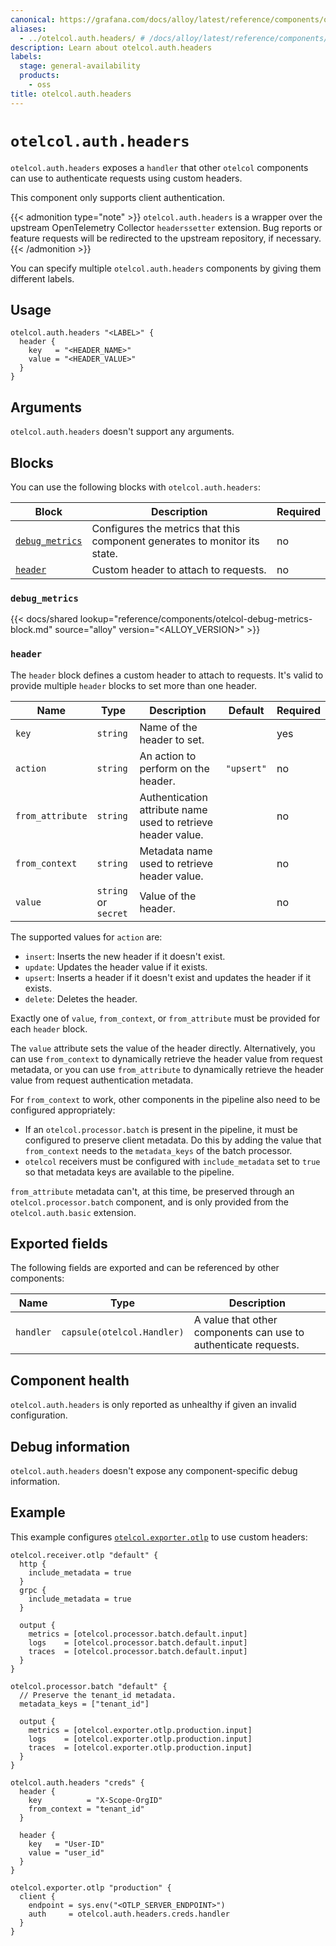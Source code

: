 ```yaml
---
canonical: https://grafana.com/docs/alloy/latest/reference/components/otelcol/otelcol.auth.headers/
aliases:
  - ../otelcol.auth.headers/ # /docs/alloy/latest/reference/components/otelcol.auth.headers/
description: Learn about otelcol.auth.headers
labels:
  stage: general-availability
  products:
    - oss
title: otelcol.auth.headers
---
```


# `otelcol.auth.headers`

`otelcol.auth.headers` exposes a `handler` that other `otelcol` components can use to authenticate requests using custom headers.

This component only supports client authentication.

{{< admonition type="note" >}}
`otelcol.auth.headers` is a wrapper over the upstream OpenTelemetry Collector `headerssetter` extension.
Bug reports or feature requests will be redirected to the upstream repository, if necessary.
{{< /admonition >}}

You can specify multiple `otelcol.auth.headers` components by giving them different labels.

## Usage

```alloy
otelcol.auth.headers "<LABEL>" {
  header {
    key   = "<HEADER_NAME>"
    value = "<HEADER_VALUE>"
  }
}
```

## Arguments

`otelcol.auth.headers` doesn't support any arguments.

## Blocks

You can use the following blocks with `otelcol.auth.headers`:

| Block                            | Description                                                                | Required |
| -------------------------------- | -------------------------------------------------------------------------- | -------- |
| [`debug_metrics`][debug_metrics] | Configures the metrics that this component generates to monitor its state. | no       |
| [`header`][header]               | Custom header to attach to requests.                                       | no       |

[header]: #header
[debug_metrics]: #debug_metrics

### `debug_metrics`

{{< docs/shared lookup="reference/components/otelcol-debug-metrics-block.md" source="alloy" version="<ALLOY_VERSION>" >}}

### `header`

The `header` block defines a custom header to attach to requests.
It's valid to provide multiple `header` blocks to set more than one header.

| Name             | Type                 | Description                                                  | Default    | Required |
| ---------------- | -------------------- | ------------------------------------------------------------ | ---------- | -------- |
| `key`            | `string`             | Name of the header to set.                                   |            | yes      |
| `action`         | `string`             | An action to perform on the header.                          | `"upsert"` | no       |
| `from_attribute` | `string`             | Authentication attribute name used to retrieve header value. |            | no       |
| `from_context`   | `string`             | Metadata name used to retrieve header value.                 |            | no       |
| `value`          | `string` or `secret` | Value of the header.                                         |            | no       |

The supported values for `action` are:

- `insert`: Inserts the new header if it doesn't exist.
- `update`: Updates the header value if it exists.
- `upsert`: Inserts a header if it doesn't exist and updates the header if it exists.
- `delete`: Deletes the header.

Exactly one of `value`, `from_context`, or `from_attribute` must be provided for each `header` block.

The `value` attribute sets the value of the header directly.
Alternatively, you can use `from_context` to dynamically retrieve the header value from request metadata, or you can use `from_attribute` to dynamically retrieve the header value from request authentication metadata.

For `from_context` to work, other components in the pipeline also need to be configured appropriately:

- If an `otelcol.processor.batch` is present in the pipeline, it must be configured to preserve client metadata.
  Do this by adding the value that `from_context` needs to the `metadata_keys` of the batch processor.
- `otelcol` receivers must be configured with `include_metadata` set to `true` so that metadata keys are available to the pipeline.

`from_attribute` metadata can't, at this time, be preserved through an `otelcol.processor.batch` component, and is only provided from the `otelcol.auth.basic` extension.

## Exported fields

The following fields are exported and can be referenced by other components:

| Name      | Type                       | Description                                                     |
| --------- | -------------------------- | --------------------------------------------------------------- |
| `handler` | `capsule(otelcol.Handler)` | A value that other components can use to authenticate requests. |

## Component health

`otelcol.auth.headers` is only reported as unhealthy if given an invalid configuration.

## Debug information

`otelcol.auth.headers` doesn't expose any component-specific debug information.

## Example

This example configures [`otelcol.exporter.otlp`][otelcol.exporter.otlp] to use custom headers:

```alloy
otelcol.receiver.otlp "default" {
  http {
    include_metadata = true
  }
  grpc {
    include_metadata = true
  }

  output {
    metrics = [otelcol.processor.batch.default.input]
    logs    = [otelcol.processor.batch.default.input]
    traces  = [otelcol.processor.batch.default.input]
  }
}

otelcol.processor.batch "default" {
  // Preserve the tenant_id metadata.
  metadata_keys = ["tenant_id"]

  output {
    metrics = [otelcol.exporter.otlp.production.input]
    logs    = [otelcol.exporter.otlp.production.input]
    traces  = [otelcol.exporter.otlp.production.input]
  }
}

otelcol.auth.headers "creds" {
  header {
    key          = "X-Scope-OrgID"
    from_context = "tenant_id"
  }

  header {
    key   = "User-ID"
    value = "user_id"
  }
}

otelcol.exporter.otlp "production" {
  client {
    endpoint = sys.env("<OTLP_SERVER_ENDPOINT>")
    auth     = otelcol.auth.headers.creds.handler
  }
}
```

[otelcol.exporter.otlp]: ../otelcol.exporter.otlp/
